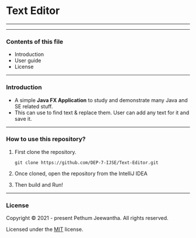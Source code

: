 # Text Editor

---
---

### Contents of this file
* Introduction
* User guide
* License

---

### Introduction

* A simple **Java FX Application** to study and demonstrate many Java and SE related stuff.
* This can use to find text & replace them. User can add any text for it and save it.

---

### How to use this repository?

1. First clone the repository.

   ``git clone https://github.com/DEP-7-IJSE/Text-Editor.git``

2. Once cloned, open the repository from the IntelliJ IDEA

3. Then build and Run!

---

### License

Copyright &copy; 2021 - present Pethum Jeewantha. All rights reserved.

Licensed under the [MIT](LICENSE) license.
